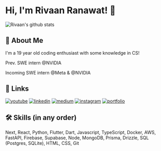 # Hi, I'm Rivaan Ranawat! 👋

![Rivaan's github stats](https://github-readme-stats.vercel.app/api?username=rivaanranawat&show_icons=true&theme=react)
## 🚀 About Me
I'm a 19 year old coding enthusiast with some knowledge in CS!

Prev. SWE intern @NVIDIA

Incoming SWE intern @Meta & @NVIDIA


## 🔗 Links
[![youtube](https://img.shields.io/badge/youtube-ff0000?style=for-the-badge&logo=youtube&logoColor=white)](https://www.youtube.com/@RivaanRanawat)
[![linkedin](https://img.shields.io/badge/linkedin-0A66C2?style=for-the-badge&logo=linkedin&logoColor=white)](https://www.linkedin.com/in/rivaan-ranawat/)
[![medium](https://img.shields.io/badge/medium-fff?style=for-the-badge&logo=medium&logoColor=black)](https://namanrivaan.medium.com)
[![instagram](https://img.shields.io/badge/instagram-1DA1F2?style=for-the-badge&logo=instagram&logoColor=white)](http://instagram.com/optimalcoding/)
[![portfolio](https://img.shields.io/badge/my_portfolio-000?style=for-the-badge&logo=ko-fi&logoColor=white)](https://rivaanranawat.com)


## 🛠 Skills (in any order)
Next, React, Python, Flutter, Dart, Javascript, TypeScript, Docker, AWS, FastAPI, Firebase, Supabase, Node, MongoDB, Prisma, Drizzle, SQL (Postgres, SQLite), HTML, CSS, Git

